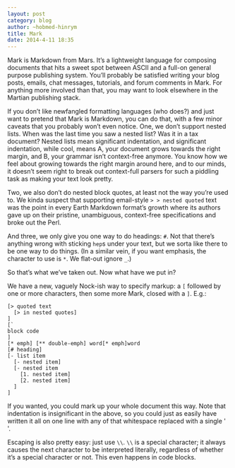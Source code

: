 ```yaml
---
layout: post
category: blog
author: ~hobmed-hinrym
title: Mark
date: 2014-4-11 18:35
---
```


Mark is Markdown from Mars. It’s a lightweight language for composing documents that hits a sweet spot between ASCII and a full-on general purpose publishing system. You’ll probably be satisfied writing your blog posts, emails, chat messages, tutorials, and forum comments in Mark. For anything more involved than that, you may want to look elsewhere in the Martian publishing stack.

If you don’t like newfangled formatting languages (who does?) and just want to pretend that Mark is Markdown, you can do that, with a few minor caveats that you probably won’t even notice. One, we don’t support nested lists. When was the last time you saw a nested list? Was it in a tax document? Nested lists mean significant indentation, and significant indentation, while cool, means A, your document grows towards the right margin, and B, your grammar isn’t context-free anymore. You know how we feel about growing towards the right margin around here, and to our minds, it doesn’t seem right to break out context-full parsers for such a piddling task as making your text look pretty.

Two, we also don’t do nested block quotes, at least not the way you’re used to. We kinda suspect that supporting email-style `> > nested quoted` text was the point in every Earth Markdown format’s growth where its authors gave up on their pristine, unambiguous, context-free specifications and broke out the Perl.

And three, we only give you one way to do headings: `#`. Not that there’s anything wrong with sticking `hep`s under your text, but we sorta like there to be one way to do things. (In a similar vein, if you want emphasis, the character to use is `*`. We flat-out ignore `_`.)

So that’s what we’ve taken out. Now what have we put in?

We have a new, vaguely Nock-ish way to specify markup: a `[` followed by one or more characters, then some more Mark, closed with a `]`. E.g.:

```
[> quoted text
  [> in nested quotes]
]
[`
block code
]
[* emph] [** double-emph] word[* emph]word
[# heading]
[- list item
  [- nested item]
  [- nested item
    [1. nested item]
    [2. nested item]
  ]
]
```

If you wanted, you could mark up your whole document this way. Note that indentation is insignificant in the above, so you could just as easily have written it all on one line with any of that whitespace replaced with a single '` `'.

Escaping is also pretty easy: just use `\\`. `\\` is a special character; it always causes the next character to be interpreted literally, regardless of whether it’s a special character or not. This even happens in code blocks.
